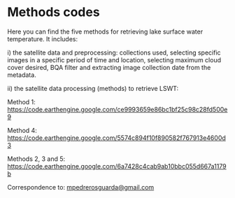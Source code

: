 # Methods codes


Here you can find the five methods for retrieving lake surface water temperature. 
It includes:

i) the satellite data and preprocessing: collections used, selecting specific images in a specific period of time and location,
selecting maximum cloud cover desired, BQA filter and extracting image collection date from the metadata. 

ii) the satellite data processing (methods) to retrieve LSWT:

Method 1: https://code.earthengine.google.com/ce9993659e86bc1bf25c98c28fd500e9

Method 4: https://code.earthengine.google.com/5574c894f10f890582f767913e4600d3

Methods 2, 3 and 5: https://code.earthengine.google.com/6a7428c4cab9ab10bbc055d667a1179b



Correspondence to: mpedrerosguarda@gmail.com
